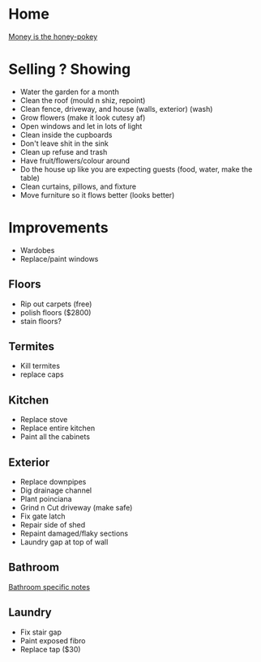 # Home

[Money is the honey-pokey](https://youtu.be/KnsiZOJjfUg)

# Selling ? Showing

- Water the garden for a month
- Clean the roof (mould n shiz, repoint)
- Clean fence, driveway, and house (walls, exterior) (wash)
- Grow flowers (make it look cutesy af)
- Open windows and let in lots of light
- Clean inside the cupboards
- Don't leave shit in the sink
- Clean up refuse and trash
- Have fruit/flowers/colour around
- Do the house up like you are expecting guests (food, water, make the table)
- Clean curtains, pillows, and fixture
- Move furniture so it flows better (looks better)

# Improvements

- Wardobes
- Replace/paint windows

## Floors

- Rip out carpets (free)
- polish floors ($2800)
- stain floors?

## Termites
- Kill termites
- replace caps

## Kitchen

- Replace stove
- Replace entire kitchen
- Paint all the cabinets
  
## Exterior

- Replace downpipes
- Dig drainage channel
- Plant poinciana
- Grind n Cut driveway (make safe)
- Fix gate latch
- Repair side of shed
- Repaint damaged/flaky sections
- Laundry gap at top of wall

## Bathroom

[Bathroom specific notes](bathroom.md)

## Laundry
- Fix stair gap
- Paint exposed fibro
- Replace tap ($30)


